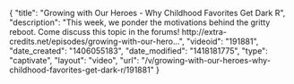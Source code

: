 {
    "title": "Growing with Our Heroes - Why Childhood Favorites Get Dark R",
    "description": "This week, we ponder the motivations behind the gritty reboot. Come discuss this topic in the forums! http:\/\/extra-credits.net\/episodes\/growing-with-our-hero...",
    "videoid": "191881",
    "date_created": "1406055183",
    "date_modified": "1418181775",
    "type": "captivate",
    "layout": "video",
    "url": "\/v\/growing-with-our-heroes-why-childhood-favorites-get-dark-r\/191881"
}